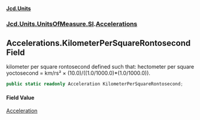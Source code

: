 #### [Jcd.Units](index.md 'index')
### [Jcd.Units.UnitsOfMeasure.SI](Jcd.Units.UnitsOfMeasure.SI.md 'Jcd.Units.UnitsOfMeasure.SI').[Accelerations](Accelerations.md 'Jcd.Units.UnitsOfMeasure.SI.Accelerations')

## Accelerations.KilometerPerSquareRontosecond Field

kilometer per square rontosecond defined such that: hectometer per square yoctosecond = km/rs² ×
(10.0)/((1.0/1000.0)*(1.0/1000.0)).

```csharp
public static readonly Acceleration KilometerPerSquareRontosecond;
```

#### Field Value
[Acceleration](Acceleration.md 'Jcd.Units.UnitTypes.Acceleration')